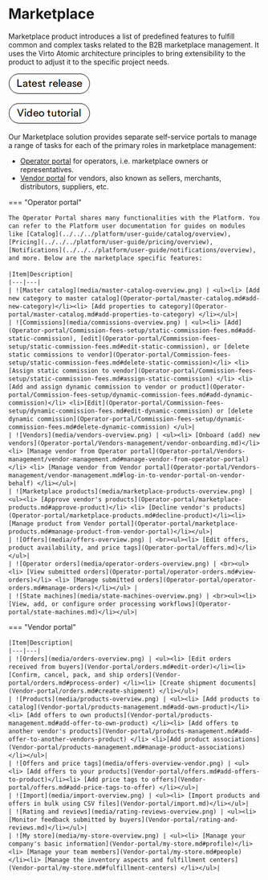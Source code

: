 ﻿# Marketplace 

Marketplace product introduces a list of predefined features to fulfill common and complex tasks related to the B2B marketplace management. It uses the Virto Atomic architecture principles to bring extensibility to the product to adjust it to the specific project needs.

[![Release](media/latest_release.png)](https://github.com/VirtoCommerce/vc-module-marketplace-vendor/releases/latest)

[![Video tutorial](media/video-tutorial-button.png)](https://youtu.be/PeXX-V-dwpA)


Our Marketplace solution provides separate self-service portals to manage a range of tasks for each of the primary roles in marketplace management:

* [Operator portal](Operator-portal/overview.md) for operators, i.e. marketplace owners or representatives.
* [Vendor portal](Vendor-portal/overview.md) for vendors, also known as sellers, merchants, distributors, suppliers, etc.

=== "Operator portal"

    The Operator Portal shares many functionalities with the Platform. You can refer to the Platform user documentation for guides on modules like [Catalog](../../../platform/user-guide/catalog/overview), [Pricing](../../../platform/user-guide/pricing/overview), [Notifications](../../../platform/user-guide/notifications/overview), and more. Below are the marketplace specific features:

    |Item|Description|
    |---|---|
    | ![Master catalog](media/master-catalog-overview.png) | <ul><li> [Add new category to master catalog](Operator-portal/master-catalog.md#add-new-category)</li><li> [Add properties to category](Operator-portal/master-catalog.md#add-properties-to-category) </li></ul>|
    | ![Commissions](media/commissions-overview.png) | <ul><li> [Add](Operator-portal/Commission-fees-setup/static-commission-fees.md#add-static-commission), [edit](Operator-portal/Commission-fees-setup/static-commission-fees.md#edit-static-commission), or [delete static commissions to vendor](Operator-portal/Commission-fees-setup/static-commission-fees.md#delete-static-commission)</li> <li> [Assign static commission to vendor](Operator-portal/Commission-fees-setup/static-commission-fees.md#assign-static-commission) </li> <li>[Add and assign dynamic commission to vendor or product](Operator-portal/Commission-fees-setup/dynamic-commission-fees.md#add-dynamic-commission)</li> <li>[Edit](Operator-portal/Commission-fees-setup/dynamic-commission-fees.md#edit-dynamic-commission) or [delete dynamic commission](Operator-portal/Commission-fees-setup/dynamic-commission-fees.md#delete-dynamic-commission) </ul>|
    | ![Vendors](media/vendors-overview.png) | <ul><li> [Onboard (add) new vendors](Operator-portal/Vendors-management/vendor-onboarding.md)</li> <li> [Manage vendor from Operator portal](Operator-portal/Vendors-management/vendor-management.md#manage-vendor-from-operator-portal)</li> <li> [Manage vendor from Vendor portal](Operator-portal/Vendors-management/vendor-management.md#log-in-to-vendor-portal-on-vendor-behalf) </li></ul>|
    | ![Marketplace products](media/marketplace-products-overview.png) | <ul><li> [Approve vendor's products](Operator-portal/marketplace-products.md#approve-product)</li> <li> [Decline vendor's products](Operator-portal/marketplace-products.md#decline-product)</li><li> [Manage product from Vendor portal](Operator-portal/marketplace-products.md#manage-product-from-vendor-portal)</li></ul>|
    | ![Offers](media/offers-overview.png) | <br><ul><li> [Edit offers, product availability, and price tags](Operator-portal/offers.md)</li></ul>|
    | ![Operator orders](media/operator-orders-overview.png) | <br><ul><li> [View submitted orders](Operator-portal/operator-orders.md#view-orders)</li> <li> [Manage submitted orders](Operator-portal/operator-orders.md#manage-orders)</li></ul> |
    | ![State machines](media/state-machines-overview.png) | <br><ul><li> [View, add, or configure order processing workflows](Operator-portal/state-machines.md)</li></ul>|

=== "Vendor portal"

    |Item|Description|
    |---|---|
    | ![Orders](media/orders-overview.png) | <ul><li> [Edit orders received from buyers](Vendor-portal/orders.md#edit-order)</li><li> [Confirm, cancel, pack, and ship orders](Vendor-portal/orders.md#process-order) </li><li> [Create shipment documents](Vendor-portal/orders.md#create-shipment) </li></ul>|
    | ![Products](media/products-overview.png) | <ul><li> [Add products to catalog](Vendor-portal/products-management.md#add-own-product)</li><li> [Add offers to own products](Vendor-portal/products-management.md#add-offer-to-own-product) </li><li> [Add offers to another vendor's products](Vendor-portal/products-management.md#add-offer-to-another-vendors-product) </li> <li>[Add product associations](Vendor-portal/products-management.md#manage-product-associations) </li></ul>|
    | ![Offers and price tags](media/offers-overview-vendor.png) | <ul><li> [Add offers to your products](Vendor-portal/offers.md#add-offers-to-product)</li><li> [Add price tags to offers](Vendor-portal/offers.md#add-price-tags-to-offer) </li></ul>|
    | ![Import](media/import-overview.png) | <ul><li> [Import products and offers in bulk using CSV files](Vendor-portal/import.md)</li></ul>|
    | ![Rating and reviews](media/rating-reviews-overview.png) | <ul><li> [Monitor feedback submitted by buyers](Vendor-portal/rating-and-reviews.md)</li></ul>|
    | ![My store](media/my-store-overview.png) | <ul><li> [Manage your company's basic information](Vendor-portal/my-store.md#profile)</li><li> [Manage your team members](Vendor-portal/my-store.md#people) </li><li> [Manage the inventory aspects and fulfillment centers](Vendor-portal/my-store.md#fulfillment-centers) </li></ul>|    